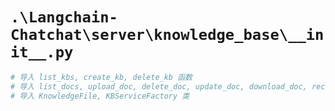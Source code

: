 # `.\Langchain-Chatchat\server\knowledge_base\__init__.py`

```py
# 导入 list_kbs, create_kb, delete_kb 函数
# 导入 list_docs, upload_doc, delete_doc, update_doc, download_doc, recreate_vector_store 函数
# 导入 KnowledgeFile, KBServiceFactory 类
```